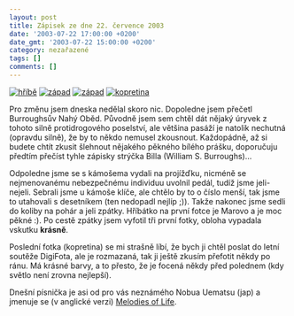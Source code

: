 ```yaml
---
layout: post
title: Zápisek ze dne 22. července 2003
date: '2003-07-22 17:00:00 +0200'
date_gmt: '2003-07-22 15:00:00 +0200'
category: nezařazené
tags: []
comments: []
---
```

<div >  <a href="%base_url%/assets/old-images/hribe.jpg"><img alt="hříbě" src="%base_url%/assets/old-images/hribe_male.jpg"></a>  <a href="%base_url%/assets/old-images/zapad.jpg"><img alt="západ" src="%base_url%/assets/old-images/zapad.jpg"></a>  <a href="%base_url%/assets/old-images/zapad2.jpg"><img alt="západ" src="%base_url%/assets/old-images/zapad2.jpg"></a>  <a href="%base_url%/assets/old-images/kopretina.jpg"><img alt="kopretina" src="%base_url%/assets/old-images/kopretina_mala.jpg"></a>  </div>
<p>Pro změnu jsem dneska nedělal skoro nic. Dopoledne jsem přečetl Burroughsův Nahý Oběd. Původně jsem   sem chtěl dát nějaký úryvek z tohoto silně protidrogového poselství, ale většina pasáží je natolik   nechutná (opravdu silně), že by to někdo nemusel zkousnout. Každopádně, až si budete chtít zkusit šlehnout   nějakého pěkného bílého prášku, doporučuju předtím přečíst tyhle zápisky strýčka Billa (William S. Burroughs)...</p>
<p>Odpoledne jsme se s kámošema vydali na projížďku, nicméně se nejmenovanému nebezpečnému individuu uvolnil pedál,   tudíž jsme jeli-nejeli. Sebrali jsme u kámoše klíče, ale chtělo by to o číslo menší, tak jsme to utahovali   s desetníkem (ten nedopadl nejlíp ;)). Takže nakonec jsme sedli do koliby na pohár a jeli zpátky.   Hříbátko na první fotce je Marovo a je moc pěkné :). Po cestě zpátky jsem vyfotil tři první fotky,   obloha vypadala vskutku <span style="font-weight:bold">krásně</span>.</p>
<p>Poslední fotka (kopretina) se mi strašně líbí, že bych ji chtěl poslat do letní soutěže DigiFota, ale je rozmazaná,   tak ji ještě zkusím přefotit někdy po ránu. Má krásné barvy, a to přesto, že je focená někdy před polednem (kdy   světlo není zrovna nejlepší).</p>
<p>Dnešní písnička je asi od pro vás neznámého Nobua Uematsu (jap) a jmenuje se (v anglické verzi)   <a href="art.php?a=melodies.htm">Melodies of Life</a>.</p>
